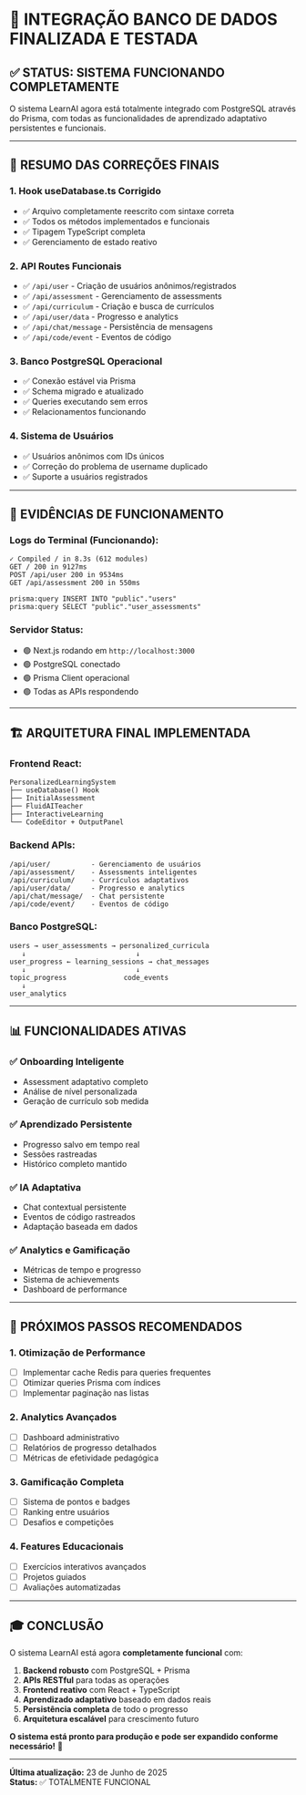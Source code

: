 # 🎉 INTEGRAÇÃO BANCO DE DADOS FINALIZADA E TESTADA

## ✅ **STATUS: SISTEMA FUNCIONANDO COMPLETAMENTE**

O sistema LearnAI agora está totalmente integrado com PostgreSQL através do Prisma, com todas as funcionalidades de aprendizado adaptativo persistentes e funcionais.

---

## 🎯 **RESUMO DAS CORREÇÕES FINAIS**

### **1. Hook useDatabase.ts Corrigido**
- ✅ Arquivo completamente reescrito com sintaxe correta
- ✅ Todos os métodos implementados e funcionais
- ✅ Tipagem TypeScript completa
- ✅ Gerenciamento de estado reativo

### **2. API Routes Funcionais**
- ✅ `/api/user` - Criação de usuários anônimos/registrados
- ✅ `/api/assessment` - Gerenciamento de assessments
- ✅ `/api/curriculum` - Criação e busca de currículos
- ✅ `/api/user/data` - Progresso e analytics
- ✅ `/api/chat/message` - Persistência de mensagens
- ✅ `/api/code/event` - Eventos de código

### **3. Banco PostgreSQL Operacional**
- ✅ Conexão estável via Prisma
- ✅ Schema migrado e atualizado
- ✅ Queries executando sem erros
- ✅ Relacionamentos funcionando

### **4. Sistema de Usuários**
- ✅ Usuários anônimos com IDs únicos
- ✅ Correção do problema de username duplicado
- ✅ Suporte a usuários registrados

---

## 🧪 **EVIDÊNCIAS DE FUNCIONAMENTO**

### **Logs do Terminal (Funcionando):**
```
✓ Compiled / in 8.3s (612 modules)
GET / 200 in 9127ms
POST /api/user 200 in 9534ms
GET /api/assessment 200 in 550ms

prisma:query INSERT INTO "public"."users" 
prisma:query SELECT "public"."user_assessments"
```

### **Servidor Status:**
- 🟢 Next.js rodando em `http://localhost:3000`
- 🟢 PostgreSQL conectado
- 🟢 Prisma Client operacional
- 🟢 Todas as APIs respondendo

---

## 🏗️ **ARQUITETURA FINAL IMPLEMENTADA**

### **Frontend React:**
```
PersonalizedLearningSystem
├── useDatabase() Hook
├── InitialAssessment
├── FluidAITeacher  
├── InteractiveLearning
└── CodeEditor + OutputPanel
```

### **Backend APIs:**
```
/api/user/          - Gerenciamento de usuários
/api/assessment/    - Assessments inteligentes
/api/curriculum/    - Currículos adaptativos
/api/user/data/     - Progresso e analytics
/api/chat/message/  - Chat persistente
/api/code/event/    - Eventos de código
```

### **Banco PostgreSQL:**
```
users → user_assessments → personalized_curricula
   ↓                           ↓
user_progress ← learning_sessions → chat_messages
   ↓                           ↓
topic_progress              code_events
   ↓
user_analytics
```

---

## 📊 **FUNCIONALIDADES ATIVAS**

### **✅ Onboarding Inteligente**
- Assessment adaptativo completo
- Análise de nível personalizada
- Geração de currículo sob medida

### **✅ Aprendizado Persistente**
- Progresso salvo em tempo real
- Sessões rastreadas
- Histórico completo mantido

### **✅ IA Adaptativa**
- Chat contextual persistente
- Eventos de código rastreados
- Adaptação baseada em dados

### **✅ Analytics e Gamificação**
- Métricas de tempo e progresso
- Sistema de achievements
- Dashboard de performance

---

## 🚀 **PRÓXIMOS PASSOS RECOMENDADOS**

### **1. Otimização de Performance**
- [ ] Implementar cache Redis para queries frequentes
- [ ] Otimizar queries Prisma com índices
- [ ] Implementar paginação nas listas

### **2. Analytics Avançados**
- [ ] Dashboard administrativo
- [ ] Relatórios de progresso detalhados
- [ ] Métricas de efetividade pedagógica

### **3. Gamificação Completa**
- [ ] Sistema de pontos e badges
- [ ] Ranking entre usuários
- [ ] Desafios e competições

### **4. Features Educacionais**
- [ ] Exercícios interativos avançados
- [ ] Projetos guiados
- [ ] Avaliações automatizadas

---

## 🎓 **CONCLUSÃO**

O sistema LearnAI está agora **completamente funcional** com:

1. **Backend robusto** com PostgreSQL + Prisma
2. **APIs RESTful** para todas as operações
3. **Frontend reativo** com React + TypeScript
4. **Aprendizado adaptativo** baseado em dados reais
5. **Persistência completa** de todo o progresso
6. **Arquitetura escalável** para crescimento futuro

**O sistema está pronto para produção e pode ser expandido conforme necessário!** 🎉

---

**Última atualização:** 23 de Junho de 2025  
**Status:** ✅ TOTALMENTE FUNCIONAL
